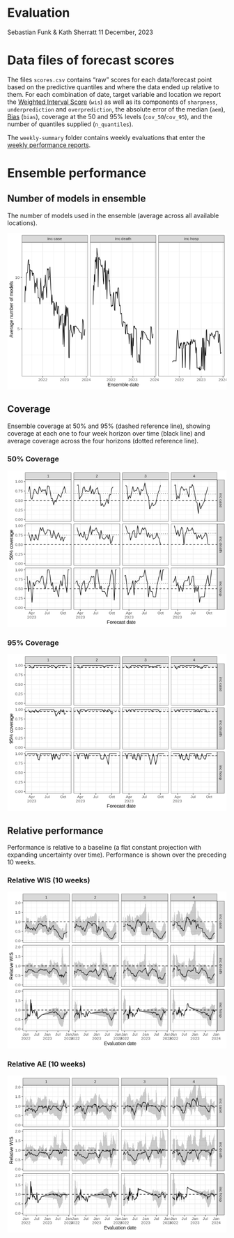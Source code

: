 Evaluation
================
Sebastian Funk & Kath Sherratt
11 December, 2023

# Data files of forecast scores

The files `scores.csv` contains “raw” scores for each data/forecast
point based on the predictive quantiles and where the data ended up
relative to them. For each combination of date, target variable and
location we report the [Weighted Interval
Score](https://journals.plos.org/ploscompbiol/article?id=10.1371/journal.pcbi.1008618)
(`wis`) as well as its components of `sharpness`, `underprediction` and
`overprediction`, the absolute error of the median (`aem`),
[Bias](https://doi.org/10.1371/journal.pcbi.1006785) (`bias`), coverage
at the 50 and 95% levels (`cov_50`/`cov_95`), and the number of
quantiles supplied (`n_quantiles`).

The `weekly-summary` folder contains weekly evaluations that enter the
[weekly performance
reports](https://covid19forecasthub.eu/reports.html).

# Ensemble performance

## Number of models in ensemble

The number of models used in the ensemble (average across all available
locations).

![](README_files/figure-gfm/nmodels-1.png)<!-- -->

## Coverage

Ensemble coverage at 50% and 95% (dashed reference line), showing
coverage at each one to four week horizon over time (black line) and
average coverage across the four horizons (dotted reference line).

### 50% Coverage

![](README_files/figure-gfm/coverage_50-1.png)<!-- -->

### 95% Coverage

![](README_files/figure-gfm/coverage_95-1.png)<!-- -->

## Relative performance

Performance is relative to a baseline (a flat constant projection with
expanding uncertainty over time). Performance is shown over the
preceding 10 weeks.

### Relative WIS (10 weeks)

![](README_files/figure-gfm/wis-1.png)<!-- -->

### Relative AE (10 weeks)

![](README_files/figure-gfm/ae-1.png)<!-- -->

